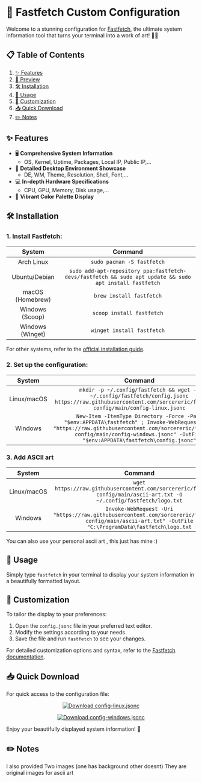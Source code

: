 # 🚀 Fastfetch Custom Configuration

Welcome to a stunning configuration for [Fastfetch](https://github.com/fastfetch-cli/fastfetch), the ultimate system information tool that turns your terminal into a work of art! 🎨✨

## 📋 Table of Contents

1. [✨ Features](#-features)
2. [👀 Preview](#-preview)
3. [🛠️ Installation](#️-installation)
4. [🚀 Usage](#-usage)
5. [🎨 Customization](#-customization)
6. [📥 Quick Download](#-quick-download)
7. [✏️ Notes](#-notes)

## ✨ Features

- 🖥️ **Comprehensive System Information**
  - OS, Kernel, Uptime, Packages, Local IP, Public IP,...
- 🎨 **Detailed Desktop Environment Showcase**
  - DE, WM, Theme, Resolution, Shell, Font,...
- 💻 **In-depth Hardware Specifications**
  - CPU, GPU, Memory, Disk usage,...
- 🌈 **Vibrant Color Palette Display**

## 🛠️ Installation

### 1. Install Fastfetch:

| System | Command |
|:------:|:-------:|
| Arch Linux | `sudo pacman -S fastfetch` |
| Ubuntu/Debian | `sudo add-apt-repository ppa:fastfetch-devs/fastfetch && sudo apt update && sudo apt install fastfetch` |
| macOS (Homebrew) | `brew install fastfetch` |
| Windows (Scoop) | `scoop install fastfetch` |
| Windows (Winget) | `winget install fastfetch` |

For other systems, refer to the [official installation guide](https://github.com/fastfetch-cli/fastfetch#installation).

### 2. Set up the configuration:

| System | Command |
|:------:|:-------:|
| Linux/macOS | `mkdir -p ~/.config/fastfetch && wget -O ~/.config/fastfetch/config.jsonc https://raw.githubusercontent.com/sorcereric/fastfetch-config/main/config-linux.jsonc` |
| Windows | ```New-Item -ItemType Directory -Force -Path "$env:APPDATA\fastfetch" ; Invoke-WebRequest -Uri "https://raw.githubusercontent.com/sorcereric/fastfetch-config/main/config-windows.jsonc" -OutFile "$env:APPDATA\fastfetch\config.jsonc"``` |

### 3. Add ASCII art
| System | Command |
|:------:|:-------:|
| Linux/macOS | `wget https://raw.githubusercontent.com/sorcereric/fastfetch-config/main/ascii-art.txt -O ~/.config/fastfetch/logo.txt` |
| Windows | ```Invoke-WebRequest -Uri "https://raw.githubusercontent.com/sorcereric/fastfetch-config/main/ascii-art.txt" -OutFile "C:\ProgramData\fastfetch\logo.txt```|

You can also use your personal ascii art , this just has mine :) 
## 🚀 Usage

Simply type `fastfetch` in your terminal to display your system information in a beautifully formatted layout.

## 🎨 Customization

To tailor the display to your preferences:

1. Open the `config.jsonc` file in your preferred text editor.
2. Modify the settings according to your needs.
3. Save the file and run `fastfetch` to see your changes.

For detailed customization options and syntax, refer to the [Fastfetch documentation](https://github.com/fastfetch-cli/fastfetch/wiki/Configuration).

## 📥 Quick Download

For quick access to the configuration file:
<p align="center">
  <a href="https://raw.githubusercontent.com/sorcereric/fastfetch-config/main/config-linux.jsonc">
    <img src="https://img.shields.io/badge/⬇️ Download-config-linux.jsonc-blue?style=for-the-badge&logo=json&logoColor=white" alt="Download config-linux.jsonc">
  </a>
</p>

<p align="center">
  <a href="https://raw.githubusercontent.com/sorcereric/fastfetch-config/main/config-windows.jsonc">
    <img src="https://img.shields.io/badge/⬇️ Download-config-windows.jsonc-blue?style=for-the-badge&logo=json&logoColor=white" alt="Download config-windows.jsonc">
  </a>
</p>

Enjoy your beautifully displayed system information! 🎉
## ✏️ Notes

I also provided Two images (one has background other doesnt)
They are original images for ascii art
